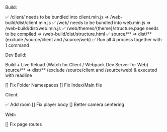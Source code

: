 Build:

✅ /client/ needs to be bundled into client.min.js => /web-build/dist/client.min.js
✅ /web/ needs to be bundled into web.min.js => /web-build/dist/web.min.js
✅ /web/themes/{theme}/structure.page needs to be compiled => /web-build/dist/structure.html
✅ source/** => dist/** (exclude /source/client and /source/web)
✅ Run all 4 process together with 1 command

Dev Build:

Build + Live Reload (Watch for Client / Webpack Dev Server for Web)
source/** => dist/** (exclude /source/client and /source/web) & executed with readline


[] Fix Folder Namespaces
[] Fix Index/Main file

Client:

✅ Add room
[] Fix player body
[] Better camera centering

Web:

[] Fix page routes
